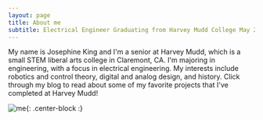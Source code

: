 ```yaml
---
layout: page
title: About me
subtitle: Electrical Engineer Graduating from Harvey Mudd College May 2020
---
```


My name is Josephine King and I'm a senior at Harvey Mudd, which is a small STEM liberal arts college in Claremont, CA. I'm majoring in engineering, with a focus in electrical engineering. My interests include robotics and control theory, digital and analog design, and history. Click through my blog to read about some of my favorite projects that I've completed at Harvey Mudd!

![me](https://github.com/josephine-king/josephine-king.github.io/blob/master/img/headshot.png){: .center-block :}

